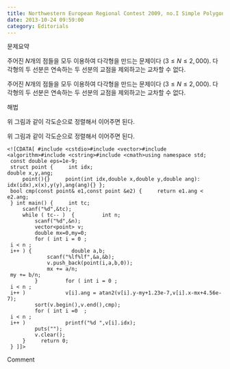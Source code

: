 ```yaml
---
title: Northwestern European Regional Contest 2009, no.I Simple Polygon
date: 2013-10-24 09:59:00
category: Editorials
---
```


문제요약

주어진 $N$개의 점들을 모두 이용하여 다각형을 만드는 문제이다 $(3\leq{}N\leq{}2,000)$. 다각형의 두 선분은 연속하는 두 선분의 교점을 제외하고는 교차할 수 없다. 

주어진 $N$개의 점들을 모두 이용하여 다각형을 만드는 문제이다 $(3\leq{}N\leq{}2,000)$. 다각형의 두 선분은 연속하는 두 선분의 교점을 제외하고는 교차할 수 없다. 





해법

위 그림과 같이 각도순으로 정렬해서 이어주면 된다. 

위 그림과 같이 각도순으로 정렬해서 이어주면 된다. 






```
<![CDATA[ #include <cstdio>#include <vector>#include <algorithm>#include <cstring>#include <cmath>using namespace std;
 const double eps=1e-9;
 struct point {     int idx;
double x,y,ang;
     point(){}     point(int idx,double x,double y,double ang):         idx(idx),x(x),y(y),ang(ang){} };
 bool cmp(const point& e1,const point &e2) {     return e1.ang < e2.ang;
 } int main() {     int tc;
     scanf("%d",&tc);
     while ( tc-- )  {         int n;
         scanf("%d",&n);
         vector<point> v;
         double mx=0,my=0;
         for ( int i = 0 ;
 i < n ;
 i++ ) {             double a,b;
             scanf("%lf%lf",&a,&b);
             v.push_back(point(i,a,b,0));
             mx += a/n;
 my += b/n;
         }         for ( int i = 0 ;
 i < n ;
 i++ )             v[i].ang = atan2(v[i].y-my+1.23e-7,v[i].x-mx+4.56e-7);
         sort(v.begin(),v.end(),cmp);
         for ( int i =0  ;
 i < n ;
 i++ )             printf("%d ",v[i].idx);
         puts("");
         v.clear();
     }     return 0;
 } ]]>
```
Comment

